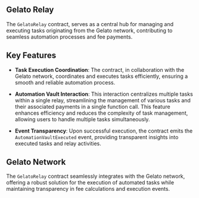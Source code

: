 ## Gelato Relay

The `GelatoRelay` contract, serves as a central hub for managing and executing tasks originating from the Gelato network, contributing to seamless automation processes and fee payments.

## Key Features

- **Task Execution Coordination**: The contract, in collaboration with the Gelato network, coordinates and executes tasks efficiently, ensuring a smooth and reliable automation process.

- **Automation Vault Interaction**: This interaction centralizes multiple tasks within a single relay, streamlining the management of various tasks and their associated payments in a single function call. This feature enhances efficiency and reduces the complexity of task management, allowing users to handle multiple tasks simultaneously.

- **Event Transparency**: Upon successful execution, the contract emits the `AutomationVaultExecuted` event, providing transparent insights into executed tasks and relay activities.

## Gelato Network

The `GelatoRelay` contract seamlessly integrates with the Gelato network, offering a robust solution for the execution of automated tasks while maintaining transparency in fee calculations and execution events.
